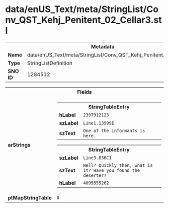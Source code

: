 <h1>data/enUS_Text/meta/StringList/Conv_QST_Kehj_Penitent_02_Cellar3.stl</h1><table><tr><th colspan="100%">Metadata</th></tr><tr><td><b>Name</b></td><td>data/enUS_Text/meta/StringList/Conv_QST_Kehj_Penitent_02_Cellar3.stl</td></tr><tr><td><b>Type</b></td><td>StringListDefinition</td></tr><tr><td><b>SNO ID</b></td><td>1284512</td></tr></table>

<table><tr><th colspan="100%">Fields</th></tr><tr><td><b>arStrings</b></td><td><table><tr><th colspan="100%">StringTableEntry</th></tr><tr><td><b>hLabel</b></td><td><code>2397912123</code></td></tr><tr><td><b>szLabel</b></td><td><code>Line1.13999E</code></td></tr><tr><td><b>szText</b></td><td><code>One of the informants is here.</code></td></tr></table>


<table><tr><th colspan="100%">StringTableEntry</th></tr><tr><td><b>szLabel</b></td><td><code>Line3.836C1</code></td></tr><tr><td><b>szText</b></td><td><code>Well? Quickly then, what is it? Have you found the deserter?</code></td></tr><tr><td><b>hLabel</b></td><td><code>4095555262</code></td></tr></table>


</td></tr><tr><td><b>ptMapStringTable</b></td><td><code>0</code></td></tr></table>

